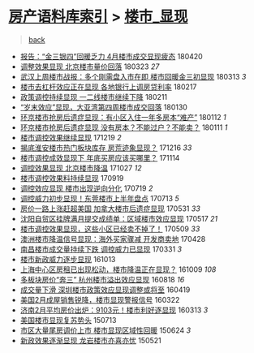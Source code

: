 [房产语料库索引](../../README.md)  > [楼市_显现](楼市_显现.md)
====
> [back](../README.md)

- [报告：“金三银四”回暖乏力 4月楼市成交显现疲态](http://jkwz.applinzi.com/ittc/7094061425138074630.html#%E6%8A%A5%E5%91%8A%EF%BC%9A%E2%80%9C%E9%87%91%E4%B8%89%E9%93%B6%E5%9B%9B%E2%80%9D%E5%9B%9E%E6%9A%96%E4%B9%8F%E5%8A%9B+4%E6%9C%88%E6%A5%BC%E5%B8%82%E6%88%90%E4%BA%A4%E6%98%BE%E7%8E%B0%E7%96%B2%E6%80%81) 180420  
- [调整效果显现 北京楼市量价回落](http://jkwz.applinzi.com/ittc/7083517562652722192.html#%E8%B0%83%E6%95%B4%E6%95%88%E6%9E%9C%E6%98%BE%E7%8E%B0+%E5%8C%97%E4%BA%AC%E6%A5%BC%E5%B8%82%E9%87%8F%E4%BB%B7%E5%9B%9E%E8%90%BD) 180323 *27* 
- [武汉上周楼市战报：多个刚需盘入市在即 楼市回暖金三初显现](http://jkwz.applinzi.com/ittc/7079891479843832848.html#%E6%AD%A6%E6%B1%89%E4%B8%8A%E5%91%A8%E6%A5%BC%E5%B8%82%E6%88%98%E6%8A%A5%EF%BC%9A%E5%A4%9A%E4%B8%AA%E5%88%9A%E9%9C%80%E7%9B%98%E5%85%A5%E5%B8%82%E5%9C%A8%E5%8D%B3+%E6%A5%BC%E5%B8%82%E5%9B%9E%E6%9A%96%E9%87%91%E4%B8%89%E5%88%9D%E6%98%BE%E7%8E%B0) 180313 *3* 
- [楼市去杠杆效应正在显现 各地银行上调房贷利率](http://jkwz.applinzi.com/ittc/7071039794954372113.html#%E6%A5%BC%E5%B8%82%E5%8E%BB%E6%9D%A0%E6%9D%86%E6%95%88%E5%BA%94%E6%AD%A3%E5%9C%A8%E6%98%BE%E7%8E%B0+%E5%90%84%E5%9C%B0%E9%93%B6%E8%A1%8C%E4%B8%8A%E8%B0%83%E6%88%BF%E8%B4%B7%E5%88%A9%E7%8E%87) 180217  
- [政策调控持续显现 一二线楼市继续下降](http://jkwz.applinzi.com/ittc/7068862009565512711.html#%E6%94%BF%E7%AD%96%E8%B0%83%E6%8E%A7%E6%8C%81%E7%BB%AD%E6%98%BE%E7%8E%B0+%E4%B8%80%E4%BA%8C%E7%BA%BF%E6%A5%BC%E5%B8%82%E7%BB%A7%E7%BB%AD%E4%B8%8B%E9%99%8D) 180211  
- [“岁末效应”显现，大亚湾第四周楼市成交回落](http://jkwz.applinzi.com/ittc/7064485533625877515.html#%E2%80%9C%E5%B2%81%E6%9C%AB%E6%95%88%E5%BA%94%E2%80%9D%E6%98%BE%E7%8E%B0%EF%BC%8C%E5%A4%A7%E4%BA%9A%E6%B9%BE%E7%AC%AC%E5%9B%9B%E5%91%A8%E6%A5%BC%E5%B8%82%E6%88%90%E4%BA%A4%E5%9B%9E%E8%90%BD) 180130  
- [环京楼市抢房后遗症显现：有小区入住一年多房本“难产”](http://jkwz.applinzi.com/ittc/7057646706449974283.html#%E7%8E%AF%E4%BA%AC%E6%A5%BC%E5%B8%82%E6%8A%A2%E6%88%BF%E5%90%8E%E9%81%97%E7%97%87%E6%98%BE%E7%8E%B0%EF%BC%9A%E6%9C%89%E5%B0%8F%E5%8C%BA%E5%85%A5%E4%BD%8F%E4%B8%80%E5%B9%B4%E5%A4%9A%E6%88%BF%E6%9C%AC%E2%80%9C%E9%9A%BE%E4%BA%A7%E2%80%9D) 180112 *1* 
- [环京楼市抢房后遗症显现 没有房本？不能过户？不能卖？](http://jkwz.applinzi.com/ittc/7057365581668287504.html#%E7%8E%AF%E4%BA%AC%E6%A5%BC%E5%B8%82%E6%8A%A2%E6%88%BF%E5%90%8E%E9%81%97%E7%97%87%E6%98%BE%E7%8E%B0+%E6%B2%A1%E6%9C%89%E6%88%BF%E6%9C%AC%EF%BC%9F%E4%B8%8D%E8%83%BD%E8%BF%87%E6%88%B7%EF%BC%9F%E4%B8%8D%E8%83%BD%E5%8D%96%EF%BC%9F) 180111 *1* 
- [楼市调控效果继续显现](http://jkwz.applinzi.com/ittc/7048837837921715216.html#%E6%A5%BC%E5%B8%82%E8%B0%83%E6%8E%A7%E6%95%88%E6%9E%9C%E7%BB%A7%E7%BB%AD%E6%98%BE%E7%8E%B0) 171219 *2* 
- [揭底淮安楼市热门板块库存 房荒迹象显现？](http://jkwz.applinzi.com/ittc/7047767628272108561.html#%E6%8F%AD%E5%BA%95%E6%B7%AE%E5%AE%89%E6%A5%BC%E5%B8%82%E7%83%AD%E9%97%A8%E6%9D%BF%E5%9D%97%E5%BA%93%E5%AD%98+%E6%88%BF%E8%8D%92%E8%BF%B9%E8%B1%A1%E6%98%BE%E7%8E%B0%EF%BC%9F) 171216 *33* 
- [楼市调控成效显现下 年底买房应该买哪里？](http://jkwz.applinzi.com/ittc/7035833814675358737.html#%E6%A5%BC%E5%B8%82%E8%B0%83%E6%8E%A7%E6%88%90%E6%95%88%E6%98%BE%E7%8E%B0%E4%B8%8B+%E5%B9%B4%E5%BA%95%E4%B9%B0%E6%88%BF%E5%BA%94%E8%AF%A5%E4%B9%B0%E5%93%AA%E9%87%8C%EF%BC%9F) 171114  
- [调控效果显现 北京楼市降温](http://jkwz.applinzi.com/ittc/7029035339430233104.html#%E8%B0%83%E6%8E%A7%E6%95%88%E6%9E%9C%E6%98%BE%E7%8E%B0+%E5%8C%97%E4%BA%AC%E6%A5%BC%E5%B8%82%E9%99%8D%E6%B8%A9) 171027 *12* 
- [楼市调控效果料持续显现](http://jkwz.applinzi.com/ittc/7014924152652432400.html#%E6%A5%BC%E5%B8%82%E8%B0%83%E6%8E%A7%E6%95%88%E6%9E%9C%E6%96%99%E6%8C%81%E7%BB%AD%E6%98%BE%E7%8E%B0) 170919  
- [调控效应显现 楼市出现逆向分化](http://jkwz.applinzi.com/ittc/6991901187321103376.html#%E8%B0%83%E6%8E%A7%E6%95%88%E5%BA%94%E6%98%BE%E7%8E%B0+%E6%A5%BC%E5%B8%82%E5%87%BA%E7%8E%B0%E9%80%86%E5%90%91%E5%88%86%E5%8C%96) 170719 *2* 
- [调控威力初步显现！东莞楼市上半年盘点](http://jkwz.applinzi.com/ittc/6989724387132310544.html#%E8%B0%83%E6%8E%A7%E5%A8%81%E5%8A%9B%E5%88%9D%E6%AD%A5%E6%98%BE%E7%8E%B0%EF%BC%81%E4%B8%9C%E8%8E%9E%E6%A5%BC%E5%B8%82%E4%B8%8A%E5%8D%8A%E5%B9%B4%E7%9B%98%E7%82%B9) 170713 *5* 
- [房价一路上涨赶超美国 加拿大楼市后遗症显现](http://jkwz.applinzi.com/ittc/6973905108906542084.html#%E6%88%BF%E4%BB%B7%E4%B8%80%E8%B7%AF%E4%B8%8A%E6%B6%A8%E8%B5%B6%E8%B6%85%E7%BE%8E%E5%9B%BD+%E5%8A%A0%E6%8B%BF%E5%A4%A7%E6%A5%BC%E5%B8%82%E5%90%8E%E9%81%97%E7%97%87%E6%98%BE%E7%8E%B0) 170531 *33* 
- [沈阳自贸区挂牌满月提交成绩单：区域楼市效应显现](http://jkwz.applinzi.com/ittc/6968670229407204356.html#%E6%B2%88%E9%98%B3%E8%87%AA%E8%B4%B8%E5%8C%BA%E6%8C%82%E7%89%8C%E6%BB%A1%E6%9C%88%E6%8F%90%E4%BA%A4%E6%88%90%E7%BB%A9%E5%8D%95%EF%BC%9A%E5%8C%BA%E5%9F%9F%E6%A5%BC%E5%B8%82%E6%95%88%E5%BA%94%E6%98%BE%E7%8E%B0) 170517 *21* 
- [楼市调控效果显现，这些小区已经卖不掉了！](http://jkwz.applinzi.com/ittc/6965591833538200581.html#%E6%A5%BC%E5%B8%82%E8%B0%83%E6%8E%A7%E6%95%88%E6%9E%9C%E6%98%BE%E7%8E%B0%EF%BC%8C%E8%BF%99%E4%BA%9B%E5%B0%8F%E5%8C%BA%E5%B7%B2%E7%BB%8F%E5%8D%96%E4%B8%8D%E6%8E%89%E4%BA%86%EF%BC%81) 170509 *33* 
- [澳洲楼市降温信号显现：海外买家骤减 开发商卖地](http://jkwz.applinzi.com/ittc/6961616421346870276.html#%E6%BE%B3%E6%B4%B2%E6%A5%BC%E5%B8%82%E9%99%8D%E6%B8%A9%E4%BF%A1%E5%8F%B7%E6%98%BE%E7%8E%B0%EF%BC%9A%E6%B5%B7%E5%A4%96%E4%B9%B0%E5%AE%B6%E9%AA%A4%E5%87%8F+%E5%BC%80%E5%8F%91%E5%95%86%E5%8D%96%E5%9C%B0) 170428  
- [南昌楼市成交量持续下跌 调控威力已显现](http://jkwz.applinzi.com/ittc/6951118382626767877.html#%E5%8D%97%E6%98%8C%E6%A5%BC%E5%B8%82%E6%88%90%E4%BA%A4%E9%87%8F%E6%8C%81%E7%BB%AD%E4%B8%8B%E8%B7%8C+%E8%B0%83%E6%8E%A7%E5%A8%81%E5%8A%9B%E5%B7%B2%E6%98%BE%E7%8E%B0) 170331 *3* 
- [楼市新政威力逐步显现](http://jkwz.applinzi.com/ittc/6888263205435999236.html#%E6%A5%BC%E5%B8%82%E6%96%B0%E6%94%BF%E5%A8%81%E5%8A%9B%E9%80%90%E6%AD%A5%E6%98%BE%E7%8E%B0) 161013  
- [上海中心区房租已出现松动，楼市降温正在显现？](http://jkwz.applinzi.com/ittc/6887121931987321860.html#%E4%B8%8A%E6%B5%B7%E4%B8%AD%E5%BF%83%E5%8C%BA%E6%88%BF%E7%A7%9F%E5%B7%B2%E5%87%BA%E7%8E%B0%E6%9D%BE%E5%8A%A8%EF%BC%8C%E6%A5%BC%E5%B8%82%E9%99%8D%E6%B8%A9%E6%AD%A3%E5%9C%A8%E6%98%BE%E7%8E%B0%EF%BC%9F) 161009 *108* 
- [多板块房价“奔三” 杭州楼市溢出效应显现](http://jkwz.applinzi.com/ittc/6867600130013922309.html#%E5%A4%9A%E6%9D%BF%E5%9D%97%E6%88%BF%E4%BB%B7%E2%80%9C%E5%A5%94%E4%B8%89%E2%80%9D+%E6%9D%AD%E5%B7%9E%E6%A5%BC%E5%B8%82%E6%BA%A2%E5%87%BA%E6%95%88%E5%BA%94%E6%98%BE%E7%8E%B0) 160818 *16* 
- [成交量下滑 深圳楼市政策效应显现调整或将至](http://jkwz.applinzi.com/ittc/6822722323408749572.html#%E6%88%90%E4%BA%A4%E9%87%8F%E4%B8%8B%E6%BB%91+%E6%B7%B1%E5%9C%B3%E6%A5%BC%E5%B8%82%E6%94%BF%E7%AD%96%E6%95%88%E5%BA%94%E6%98%BE%E7%8E%B0%E8%B0%83%E6%95%B4%E6%88%96%E5%B0%86%E8%87%B3) 160419  
- [美国2月成屋销售锐降，楼市显现警报信号](http://jkwz.applinzi.com/ittc/6812321255000638469.html#%E7%BE%8E%E5%9B%BD2%E6%9C%88%E6%88%90%E5%B1%8B%E9%94%80%E5%94%AE%E9%94%90%E9%99%8D%EF%BC%8C%E6%A5%BC%E5%B8%82%E6%98%BE%E7%8E%B0%E8%AD%A6%E6%8A%A5%E4%BF%A1%E5%8F%B7) 160322  
- [济南2月平均房价出炉：9103元！楼市利好逐显现](http://jkwz.applinzi.com/ittc/6808976042597286917.html#%E6%B5%8E%E5%8D%972%E6%9C%88%E5%B9%B3%E5%9D%87%E6%88%BF%E4%BB%B7%E5%87%BA%E7%82%89%EF%BC%9A9103%E5%85%83%EF%BC%81%E6%A5%BC%E5%B8%82%E5%88%A9%E5%A5%BD%E9%80%90%E6%98%BE%E7%8E%B0) 160313 *3* 
- [美国楼市显现复苏势头](http://jkwz.applinzi.com/ittc/547650615015772780.html#%E7%BE%8E%E5%9B%BD%E6%A5%BC%E5%B8%82%E6%98%BE%E7%8E%B0%E5%A4%8D%E8%8B%8F%E5%8A%BF%E5%A4%B4) 150713  
- [市区大量尾房调价上市 楼市显现区域性回暖](http://jkwz.applinzi.com/ittc/547650611426872685.html#%E5%B8%82%E5%8C%BA%E5%A4%A7%E9%87%8F%E5%B0%BE%E6%88%BF%E8%B0%83%E4%BB%B7%E4%B8%8A%E5%B8%82+%E6%A5%BC%E5%B8%82%E6%98%BE%E7%8E%B0%E5%8C%BA%E5%9F%9F%E6%80%A7%E5%9B%9E%E6%9A%96) 150624 *3* 
- [新政效果逐渐显现 龙岩楼市亦喜亦忧](http://jkwz.applinzi.com/ittc/547650611414560485.html#%E6%96%B0%E6%94%BF%E6%95%88%E6%9E%9C%E9%80%90%E6%B8%90%E6%98%BE%E7%8E%B0+%E9%BE%99%E5%B2%A9%E6%A5%BC%E5%B8%82%E4%BA%A6%E5%96%9C%E4%BA%A6%E5%BF%A7) 150521  
